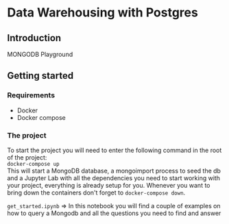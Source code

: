 # Data Warehousing with Postgres

## Introduction
MONGODB Playground


## Getting started

### Requirements
- Docker
- Docker compose

### The project
To start the project you will need to enter the following command in the root of the project: <br> `docker-compose up` <br>
This will start a MongoDB database, a mongoimport process to seed the db and a Jupyter Lab with all the dependencies you need to start working with your project, everything is already setup for you.
Whenever you want to bring down the containers don't forget to `docker-compose down`.

`get_started.ipynb` => In this notebook you will find a couple of examples on how to query a Mongodb and all the questions you need to find and answer<br>

 


